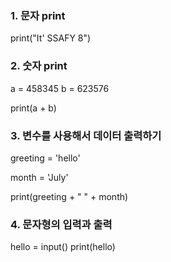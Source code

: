### 1. 문자 print
print("It\' SSAFY 8")

### 2. 숫자 print
a = 458345
b = 623576

print(a + b)

### 3. 변수를 사용해서 데이터 출력하기
greeting = 'hello'

month = 'July'

print(greeting + " " + month)

### 4. 문자형의 입력과 출력
hello = input()
print(hello)